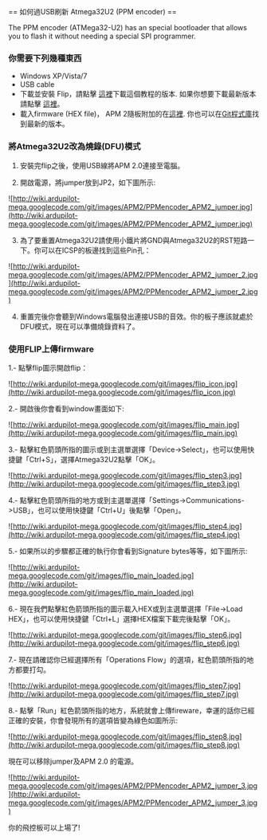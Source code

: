 ﻿== 如何過USB刷新 Atmega32U2 (PPM encoder) ==

The PPM encoder (ATMega32-U2) has an special bootloader that allows you to flash it without needing a special SPI programmer.

### 你需要下列幾種東西 ###

  * Windows XP/Vista/7
  * USB cable
  * 下載並安裝 Flip，請點擊 [這裡](http://dl.dropbox.com/u/42979535/JRE%20-%20Flip%20Installer%20-%203.4.3.exe)下載這個教程的版本. 如果你想要下載最新版本請點擊 [這裡](http://www.atmel.com/dyn/products/tools_card.asp?tool_id=3886)。
  * 載入firmware (HEX file)， APM 2隨板附加的在[這裡](http://code.google.com/p/ardupilot-mega/downloads/detail?name=ArduPPM_v2.2.65_ATMega32U2.hex&can=2&q=). 你也可以在[Git程式庫](http://code.google.com/p/ardupilot-mega/source/browse/#git%2FTools%2FArduPPM%2FBinaries)找到最新的版本。



### 將Atmega32U2改為燒錄(DFU)模式 ###

1) 安裝完flip之後，使用USB線將APM 2.0連接至電腦。

2) 開啟電源，將jumper放到JP2，如下圖所示:

![http://wiki.ardupilot-mega.googlecode.com/git/images/APM2/PPMencoder_APM2_jumper.jpg](http://wiki.ardupilot-mega.googlecode.com/git/images/APM2/PPMencoder_APM2_jumper.jpg)

3) 為了要重置Atmega32U2請使用小鐵片將GND與Atmega32U2的RST短路一下。你可以在ICSP的板邊找到這些Pin孔：

![http://wiki.ardupilot-mega.googlecode.com/git/images/APM2/PPMencoder_APM2_jumper_2.jpg](http://wiki.ardupilot-mega.googlecode.com/git/images/APM2/PPMencoder_APM2_jumper_2.jpg)

4) 重置完後你會聽到Windows電腦發出連接USB的音效。你的板子應該就處於DFU模式，現在可以準備燒錄資料了。

### 使用FLIP上傳firmware ###
1.- 點擊flip圖示開啟flip：

![http://wiki.ardupilot-mega.googlecode.com/git/images/flip_icon.jpg](http://wiki.ardupilot-mega.googlecode.com/git/images/flip_icon.jpg)


2.- 開啟後你會看到window畫面如下:

![http://wiki.ardupilot-mega.googlecode.com/git/images/flip_main.jpg](http://wiki.ardupilot-mega.googlecode.com/git/images/flip_main.jpg)

3.- 點擊紅色箭頭所指的圖示或到主選單選擇「Device->Select」，也可以使用快捷鍵「Ctrl+S」，選擇Atmega32U2點擊「OK」。

![http://wiki.ardupilot-mega.googlecode.com/git/images/flip_step3.jpg](http://wiki.ardupilot-mega.googlecode.com/git/images/flip_step3.jpg)

4.- 點擊紅色箭頭所指的地方或到主選單選擇「Settings->Communications->USB」，也可以使用快捷鍵「Ctrl+U」後點擊「Open」。

![http://wiki.ardupilot-mega.googlecode.com/git/images/flip_step4.jpg](http://wiki.ardupilot-mega.googlecode.com/git/images/flip_step4.jpg)

5.- 如果所以的步驟都正確的執行你會看到Signature bytes等等，如下圖所示:

![http://wiki.ardupilot-mega.googlecode.com/git/images/flip_main_loaded.jpg](http://wiki.ardupilot-mega.googlecode.com/git/images/flip_main_loaded.jpg)

6.- 現在我們點擊紅色箭頭所指的圖示載入HEX或到主選單選擇「File->Load HEX」，也可以使用快捷鍵「Ctrl+L」選擇HEX檔案下載完後點擊「OK」。

![http://wiki.ardupilot-mega.googlecode.com/git/images/flip_step6.jpg](http://wiki.ardupilot-mega.googlecode.com/git/images/flip_step6.jpg)

7.- 現在請確認你已經選擇所有「Operations Flow」的選項，紅色箭頭所指的地方都要打勾。

![http://wiki.ardupilot-mega.googlecode.com/git/images/flip_step7.jpg](http://wiki.ardupilot-mega.googlecode.com/git/images/flip_step7.jpg)

8.- 點擊「Run」紅色箭頭所指的地方，系統就會上傳fireware，幸運的話你已經正確的安裝，你會發現所有的選項皆變為綠色如圖所示:

![http://wiki.ardupilot-mega.googlecode.com/git/images/flip_step8.jpg](http://wiki.ardupilot-mega.googlecode.com/git/images/flip_step8.jpg)

現在可以移除jumper及APM 2.0 的電源。

![http://wiki.ardupilot-mega.googlecode.com/git/images/APM2/PPMencoder_APM2_jumper_3.jpg](http://wiki.ardupilot-mega.googlecode.com/git/images/APM2/PPMencoder_APM2_jumper_3.jpg)

你的飛控板可以上場了!